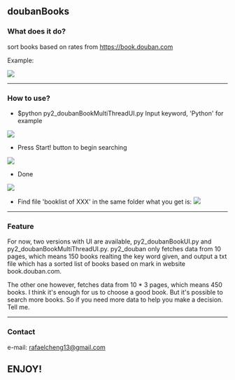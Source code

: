 ## doubanBooks


### What does it do?
sort books based on rates from https://book.douban.com

Example:

![](https://raw.githubusercontent.com/Rafael-Cheng/doubanBooks/master/4.png)

----

### How to use?
* $python py2_doubanBookMultiThreadUI.py
Input keyword, 'Python' for example

![](https://raw.githubusercontent.com/Rafael-Cheng/doubanBooks/master/1.png)

* Press Start! button to begin searching

![](https://raw.githubusercontent.com/Rafael-Cheng/doubanBooks/master/2.png)

* Done

![](https://raw.githubusercontent.com/Rafael-Cheng/doubanBooks/master/3.png)

* Find file 'booklist of XXX' in the same folder
what you get is:
![](https://raw.githubusercontent.com/Rafael-Cheng/doubanBooks/master/4.png)

----

### Feature
For now, two versions with UI are available, py2_doubanBookUI.py and py2_doubanBookMultiThreadUI.py.
py2_douban only fetches data from 10 pages, which means 150 books realting the key word given, and
output a txt file which has a sorted list of books based on mark in website book.douban.com.

The other one however, fetches data from 10 * 3 pages, which means 450 books. 
I think it's enough for us to choose a good book. But it's possible to search more books.
So if you need more data to help you make a decision. Tell me.

----

### Contact
e-mail: rafaelcheng13@gmail.com

## ENJOY!
